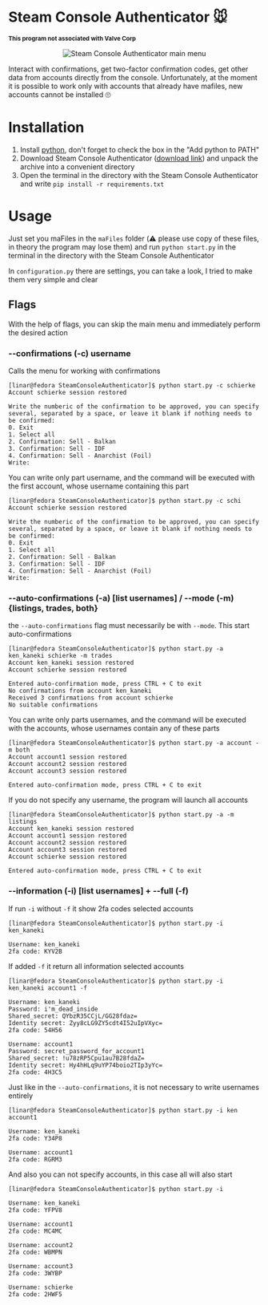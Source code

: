 # Steam Console Authenticator 🐭
<sup><b>This program not associated with Valve Corp</b></sup>
<p align="center">
  <img src="https://user-images.githubusercontent.com/48877848/174516452-c8ddebcc-250b-4c9f-afc5-9638c1e7d8a2.png" alt="Steam Console Authenticator main menu">
</p>

Interact with confirmations, get two-factor confirmation codes, get other data from accounts directly from the console. Unfortunately, at the moment it is possible to work only with accounts that already have mafiles, new accounts cannot be installed 🙄

# Installation
1. Install [python](https://python.org), don't forget to check the box in the "Add python to PATH"
2. Download Steam Console Authenticator ([download link](https://github.com/LinarSharifullin/SteamConsoleAuthenticator/archive/refs/heads/main.zip)) and unpack the archive into a convenient directory
3. Open the terminal in the directory with the Steam Console Authenticator and write `pip install -r requirements.txt`

# Usage
Just set you maFiles in the `maFiles` folder (⚠️ please use copy of these files, in theory the program may lose them) and run `python start.py` in the terminal in the directory with the Steam Console Authenticator

In `configuration.py` there are settings, you can take a look, I tried to make them very simple and clear

## Flags
With the help of flags, you can skip the main menu and immediately perform the desired action

### --confirmations (-c) username
Calls the menu for working with confirmations
```console
[linar@fedora SteamConsoleAuthenticator]$ python start.py -c schierke
Account schierke session restored

Write the numberic of the confirmation to be approved, you can specify several, separated by a space, or leave it blank if nothing needs to be confirmed:
0. Exit
1. Select all
2. Confirmation: Sell - Balkan
3. Confirmation: Sell - IDF
4. Confirmation: Sell - Anarchist (Foil)
Write: 
```

You can write only part username, and the command will be executed with the first account, whose username containing this part
```console
[linar@fedora SteamConsoleAuthenticator]$ python start.py -c schi
Account schierke session restored

Write the numberic of the confirmation to be approved, you can specify several, separated by a space, or leave it blank if nothing needs to be confirmed:
0. Exit
1. Select all
2. Confirmation: Sell - Balkan
3. Confirmation: Sell - IDF
4. Confirmation: Sell - Anarchist (Foil)
Write: 
```

### --auto-confirmations (-a) [list usernames] / --mode (-m) {listings, trades, both}
the `--auto-confirmations` flag must necessarily be with `--mode`. This start auto-confirmations
```console
[linar@fedora SteamConsoleAuthenticator]$ python start.py -a ken_kaneki schierke -m trades
Account ken_kaneki session restored
Account schierke session restored

Entered auto-confirmation mode, press CTRL + C to exit
No confirmations from account ken_kaneki
Received 3 confirmations from account schierke
No suitable confirmations
```

You can write only parts usernames, and the command will be executed with the accounts, whose usernames contain any of these parts
```console
[linar@fedora SteamConsoleAuthenticator]$ python start.py -a account -m both
Account account1 session restored
Account account2 session restored
Account account3 session restored

Entered auto-confirmation mode, press CTRL + C to exit
```

If you do not specify any username, the program will launch all accounts
```console
[linar@fedora SteamConsoleAuthenticator]$ python start.py -a -m listings
Account ken_kaneki session restored
Account account1 session restored
Account account2 session restored
Account account3 session restored
Account schierke session restored

Entered auto-confirmation mode, press CTRL + C to exit
```

### --information (-i) [list usernames] + --full (-f)
If run `-i` without `-f` it show 2fa codes selected accounts
```console
[linar@fedora SteamConsoleAuthenticator]$ python start.py -i ken_kaneki

Username: ken_kaneki
2fa code: KYV2B
```

If added `-f` it return all information selected accounts
``` console
[linar@fedora SteamConsoleAuthenticator]$ python start.py -i ken_kaneki account1 -f

Username: ken_kaneki
Password: i'm_dead_inside
Shared_secret: QYbzR35CCjL/GG28fdaz=
Identity secret: Zyy8cLG9ZY5cdt4I52uIpVXyc=
2fa code: 54H56

Username: account1
Password: secret_password_for_account1
Shared_secret: !u78zRP5Cpu1au7B28fdaZ=
Identity secret: Hy4hHLq9uYP74boio2TIp3yYc=
2fa code: 4H3C5
```

Just like in the `--auto-confirmations`, it is not necessary to write usernames entirely
```console
[linar@fedora SteamConsoleAuthenticator]$ python start.py -i ken account1

Username: ken_kaneki
2fa code: Y34P8

Username: account1
2fa code: RGRM3
```

And also you can not specify accounts, in this case all will also start
```console
[linar@fedora SteamConsoleAuthenticator]$ python start.py -i

Username: ken_kaneki
2fa code: YFPV8

Username: account1
2fa code: MC4MC

Username: account2
2fa code: WBMPN

Username: account3
2fa code: 3WYBP

Username: schierke
2fa code: 2HWF5
```
